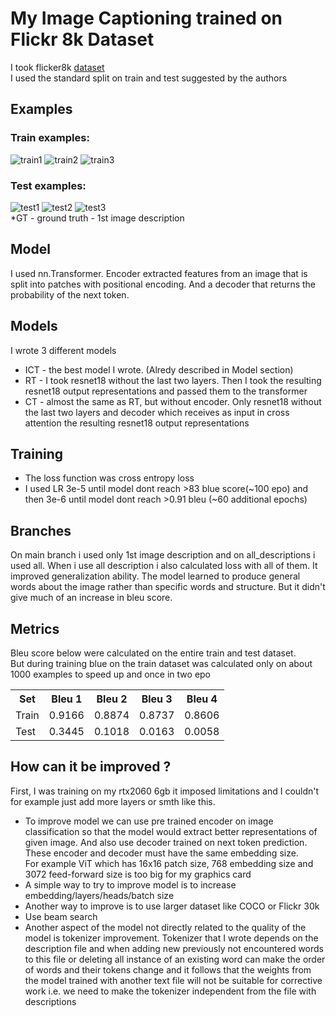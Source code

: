 # My Image Captioning trained on Flickr 8k Dataset

I took flicker8k [dataset](https://www.kaggle.com/datasets/jainamshah17/flicker8k-image-captioning)  
I used the standard split on train and test suggested by the authors

## Examples  
### Train examples:  
![train1](images/train1.png) ![train2](images/train2.png) ![train3](images/train3.png)  
### Test examples:  
![test1](images/test1.png) ![test2](images/test2.png) ![test3](images/test3.png)  
*GT - ground truth - 1st image description

## Model 
I used nn.Transformer. Encoder extracted features from an image that is split into patches with positional encoding. And a decoder that returns the probability of the next token.

## Models  
I wrote 3 different models 
* ICT - the best model I wrote. (Alredy described in Model section)
* RT - I took resnet18 without the last two layers. Then I took the resulting resnet18 output representations and passed them to the transformer 
* CT - almost the same as RT, but without encoder. Only resnet18 without the last two layers and decoder which receives as input in cross attention the resulting resnet18 output representations

## Training
* The loss function was cross entropy loss
* I used LR 3e-5 until model dont reach >83 blue score(~100 epo) and then 3e-6 until model dont reach >0.91 bleu (~60 additional epochs) 

## Branches
On main branch i used only 1st image description and on all_descriptions i used all.
When i use all description i also calculated loss with all of them. It improved generalization ability. The model learned to produce general words about the image rather than specific words and structure. But it didn't give much of an increase in bleu score.

## Metrics
Bleu score below were calculated on the entire train and test dataset.  
But during training blue on the train dataset was calculated only on about 1000 examples to speed up and once in two epo
<table>
  <tr>
    <th>Set</th>
    <th>Bleu 1</th>
    <th>Bleu 2</th>
    <th>Bleu 3</th>
    <th>Bleu 4</th>
  </tr>
  <tr>
    <td>Train</td>
    <td>0.9166</td>
    <td>0.8874</td>
    <td>0.8737</td>
    <td>0.8606</td>
  </tr>
  <tr>
    <td>Test</td>
    <td>0.3445</td>
    <td>0.1018</td>
    <td>0.0163</td>
    <td>0.0058</td>
  </tr>
</table>

## How can it be improved ?
First, I was training on my rtx2060 6gb it imposed limitations and I couldn't for example just add more layers or smth like this.
* To improve model we can use pre trained encoder on image classification so that the model would extract better representations of given image. And also use decoder trained on next token prediction.
These encoder and decoder must have the same embedding size.  
For example ViT which has 16x16 patch size, 768 embedding size and 3072 feed-forward size is too big for my graphics card  
* A simple way to try to improve model is to increase embedding/layers/heads/batch size
* Another way to improve is to use larger dataset like COCO or Flickr 30k
* Use beam search 
* Another aspect of the model not directly related to the quality of the model is tokenizer improvement. Tokenizer that I wrote depends on the description file and when adding new previously not encountered words to this file or deleting all instance of an existing word can make the order of words and their tokens change and it follows that the weights from the model trained with another text file will not be suitable for corrective work i.e. we need to make the tokenizer independent from the file with descriptions